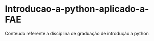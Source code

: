 # Introducao-a-python-aplicado-a-FAE
Conteudo referente a disciplina de graduação de introdução a python
